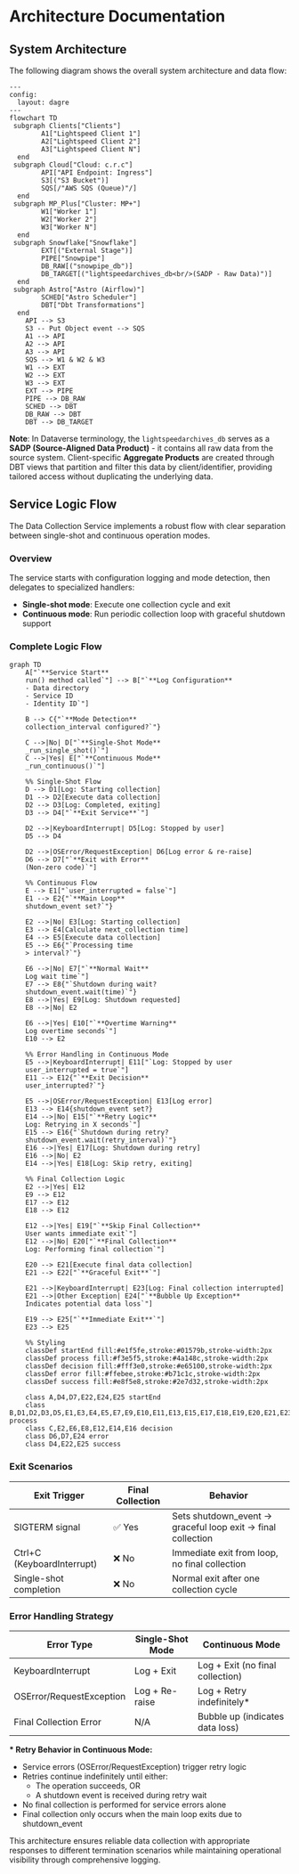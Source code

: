 # Architecture Documentation

## System Architecture

The following diagram shows the overall system architecture and data flow:

```mermaid
---
config:
  layout: dagre
---
flowchart TD
 subgraph Clients["Clients"]
        A1["Lightspeed Client 1"]
        A2["Lightspeed Client 2"]
        A3["Lightspeed Client N"]
  end
 subgraph Cloud["Cloud: c.r.c"]
        API["API Endpoint: Ingress"]
        S3[("S3 Bucket")]
        SQS[/"AWS SQS (Queue)"/]
  end
 subgraph MP_Plus["Cluster: MP+"]
        W1["Worker 1"]
        W2["Worker 2"]
        W3["Worker N"]
  end
 subgraph Snowflake["Snowflake"]
        EXT[("External Stage")]
        PIPE["Snowpipe"]
        DB_RAW[("snowpipe_db")]
        DB_TARGET[("lightspeedarchives_db<br/>(SADP - Raw Data)")]
  end
 subgraph Astro["Astro (Airflow)"]
        SCHED["Astro Scheduler"]
        DBT["Dbt Transformations"]
  end
    API --> S3
    S3 -- Put Object event --> SQS
    A1 --> API
    A2 --> API
    A3 --> API
    SQS --> W1 & W2 & W3
    W1 --> EXT
    W2 --> EXT
    W3 --> EXT
    EXT --> PIPE
    PIPE --> DB_RAW
    SCHED --> DBT
    DB_RAW --> DBT
    DBT --> DB_TARGET
```

**Note**: In Dataverse terminology, the `lightspeedarchives_db` serves as a **SADP (Source-Aligned Data Product)** - it contains all raw data from the source system. Client-specific **Aggregate Products** are created through DBT views that partition and filter this data by client/identifier, providing tailored access without duplicating the underlying data.

## Service Logic Flow

The Data Collection Service implements a robust flow with clear separation between single-shot and continuous operation modes.

### Overview

The service starts with configuration logging and mode detection, then delegates to specialized handlers:

- **Single-shot mode**: Execute one collection cycle and exit
- **Continuous mode**: Run periodic collection loop with graceful shutdown support

### Complete Logic Flow

```mermaid
graph TD
    A["`**Service Start**
    run() method called`"] --> B["`**Log Configuration**
    - Data directory
    - Service ID  
    - Identity ID`"]
    
    B --> C{"`**Mode Detection**
    collection_interval configured?`"}
    
    C -->|No| D["`**Single-Shot Mode**
    _run_single_shot()`"]
    C -->|Yes| E["`**Continuous Mode**
    _run_continuous()`"]
    
    %% Single-Shot Flow
    D --> D1[Log: Starting collection]
    D1 --> D2[Execute data collection]
    D2 --> D3[Log: Completed, exiting]
    D3 --> D4["`**Exit Service**`"]
    
    D2 -->|KeyboardInterrupt| D5[Log: Stopped by user]
    D5 --> D4
    
    D2 -->|OSError/RequestException| D6[Log error & re-raise]
    D6 --> D7["`**Exit with Error**
    (Non-zero code)`"]
    
    %% Continuous Flow  
    E --> E1["`user_interrupted = false`"]
    E1 --> E2{"`**Main Loop**
    shutdown_event set?`"}
    
    E2 -->|No| E3[Log: Starting collection]
    E3 --> E4[Calculate next_collection time]
    E4 --> E5[Execute data collection]
    E5 --> E6{"`Processing time
    > interval?`"}
    
    E6 -->|No| E7["`**Normal Wait**
    Log wait time`"]
    E7 --> E8{"`Shutdown during wait?
    shutdown_event.wait(time)`"}
    E8 -->|Yes| E9[Log: Shutdown requested]
    E8 -->|No| E2
    
    E6 -->|Yes| E10["`**Overtime Warning**
    Log overtime seconds`"]
    E10 --> E2
    
    %% Error Handling in Continuous Mode
    E5 -->|KeyboardInterrupt| E11["`Log: Stopped by user
    user_interrupted = true`"]
    E11 --> E12{"`**Exit Decision**
    user_interrupted?`"}
    
    E5 -->|OSError/RequestException| E13[Log error]
    E13 --> E14{shutdown_event set?}
    E14 -->|No| E15["`**Retry Logic**
    Log: Retrying in X seconds`"]
    E15 --> E16{"`Shutdown during retry?
    shutdown_event.wait(retry_interval)`"}
    E16 -->|Yes| E17[Log: Shutdown during retry]
    E16 -->|No| E2
    E14 -->|Yes| E18[Log: Skip retry, exiting]
    
    %% Final Collection Logic
    E2 -->|Yes| E12
    E9 --> E12
    E17 --> E12
    E18 --> E12
    
    E12 -->|Yes| E19["`**Skip Final Collection**
    User wants immediate exit`"]
    E12 -->|No| E20["`**Final Collection**
    Log: Performing final collection`"]
    
    E20 --> E21[Execute final data collection]
    E21 --> E22["`**Graceful Exit**`"]
    
    E21 -->|KeyboardInterrupt| E23[Log: Final collection interrupted]
    E21 -->|Other Exception| E24["`**Bubble Up Exception**
    Indicates potential data loss`"]
    
    E19 --> E25["`**Immediate Exit**`"]
    E23 --> E25
    
    %% Styling
    classDef startEnd fill:#e1f5fe,stroke:#01579b,stroke-width:2px
    classDef process fill:#f3e5f5,stroke:#4a148c,stroke-width:2px
    classDef decision fill:#fff3e0,stroke:#e65100,stroke-width:2px
    classDef error fill:#ffebee,stroke:#b71c1c,stroke-width:2px
    classDef success fill:#e8f5e8,stroke:#2e7d32,stroke-width:2px
    
    class A,D4,D7,E22,E24,E25 startEnd
    class B,D1,D2,D3,D5,E1,E3,E4,E5,E7,E9,E10,E11,E13,E15,E17,E18,E19,E20,E21,E23 process
    class C,E2,E6,E8,E12,E14,E16 decision
    class D6,D7,E24 error
    class D4,E22,E25 success
```

### Exit Scenarios

| Exit Trigger | Final Collection | Behavior |
|-------------|------------------|----------|
| SIGTERM signal | ✅ Yes | Sets shutdown_event → graceful loop exit → final collection |
| Ctrl+C (KeyboardInterrupt) | ❌ No | Immediate exit from loop, no final collection |
| Single-shot completion | ❌ No | Normal exit after one collection cycle |

### Error Handling Strategy

| Error Type | Single-Shot Mode | Continuous Mode |
|------------|------------------|-----------------|
| KeyboardInterrupt | Log + Exit | Log + Exit (no final collection) |
| OSError/RequestException | Log + Re-raise | Log + Retry indefinitely* |
| Final Collection Error | N/A | Bubble up (indicates data loss) |

**\* Retry Behavior in Continuous Mode:**
- Service errors (OSError/RequestException) trigger retry logic
- Retries continue indefinitely until either:
  - The operation succeeds, OR  
  - A shutdown event is received during retry wait
- No final collection is performed for service errors alone
- Final collection only occurs when the main loop exits due to shutdown_event

This architecture ensures reliable data collection with appropriate responses to different termination scenarios while maintaining operational visibility through comprehensive logging.
